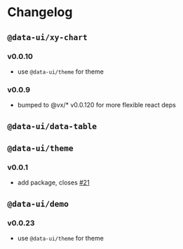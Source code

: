 # Changelog


## `@data-ui/xy-chart`
### v0.0.10
- use `@data-ui/theme` for theme

### v0.0.9
- bumped to @vx/* v0.0.120 for more flexible react deps


## `@data-ui/data-table`


## `@data-ui/theme`
### v0.0.1
- add package, closes [#21](https://github.com/williaster/data-ui/issues/21)

## `@data-ui/demo`
### v0.0.23
- use `@data-ui/theme` for theme
